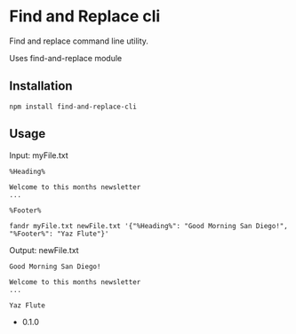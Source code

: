 Find and Replace cli
=========

Find and replace command line utility.

Uses find-and-replace module

## Installation
  ```
  npm install find-and-replace-cli
  ```

## Usage
  Input: myFile.txt
  ```
  %Heading%
  
  Welcome to this months newsletter
  ...
  
  %Footer%
  ```
  
  ```
  fandr myFile.txt newFile.txt '{"%Heading%": "Good Morning San Diego!", "%Footer%": "Yaz Flute"}'
  ```
  
  Output: newFile.txt
  ```
  Good Morning San Diego!
  
  Welcome to this months newsletter
  ...
  
  Yaz Flute
  ```

* 0.1.0
